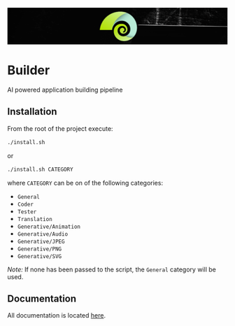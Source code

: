 ![AI Builder Pipeline](Assets/Wide_Black.png)

# Builder

AI powered application building pipeline

## Installation

From the root of the project execute:

```bash
./install.sh
```

or

```bash
./install.sh CATEGORY
```

where `CATEGORY` can be on of the following categories:

- `General`
- `Coder`
- `Tester`
- `Translation`
- `Generative/Animation`
- `Generative/Audio`
- `Generative/JPEG`
- `Generative/PNG`
- `Generative/SVG`

*Note:* If none has been passed to the script, the `General` category will be used.

## Documentation

All documentation is located [here](./Documentation/README.md).
